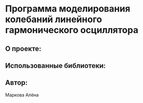 # Программа моделирования колебаний линейного гармонического осциллятора

## О проекте:


## Использованные библиотеки:


## Автор:
Маркова Алёна
